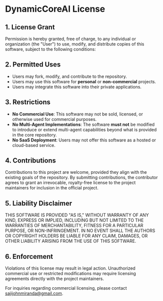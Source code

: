 # DynamicCoreAI License

## 1. License Grant  
Permission is hereby granted, free of charge, to any individual or organization (the "User") to use, modify, and distribute copies of this software, subject to the following conditions:

## 2. Permitted Uses  
- Users may fork, modify, and contribute to the repository.  
- Users may use this software for **personal** or **non-commercial** projects.  
- Users may integrate this software into their private applications.  

## 3. Restrictions  
- **No Commercial Use**: This software may not be sold, licensed, or otherwise used for commercial purposes.  
- **No Multi-Agent Implementations**: The software **must not** be modified to introduce or extend multi-agent capabilities beyond what is provided in the core repository.  
- **No SaaS Deployment**: Users may not offer this software as a hosted or cloud-based service.  

## 4. Contributions  
Contributions to this project are welcome, provided they align with the existing goals of the repository. By submitting contributions, the contributor agrees to grant an irrevocable, royalty-free license to the project maintainers for inclusion in the official project.

## 5. Liability Disclaimer  
THIS SOFTWARE IS PROVIDED "AS IS," WITHOUT WARRANTY OF ANY KIND, EXPRESS OR IMPLIED, INCLUDING BUT NOT LIMITED TO THE WARRANTIES OF MERCHANTABILITY, FITNESS FOR A PARTICULAR PURPOSE, OR NON-INFRINGEMENT. IN NO EVENT SHALL THE AUTHORS OR COPYRIGHT HOLDERS BE LIABLE FOR ANY CLAIM, DAMAGES, OR OTHER LIABILITY ARISING FROM THE USE OF THIS SOFTWARE.

## 6. Enforcement  
Violations of this license may result in legal action. Unauthorized commercial use or restricted modifications may require licensing agreements directly with the project maintainers.

For inquiries regarding commercial licensing, please contact sajijohnmiranda@gmail.com.
